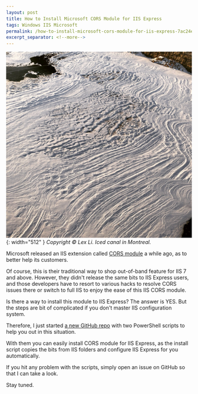 ```yaml
---
layout: post
title: How to Install Microsoft CORS Module for IIS Express
tags: Windows IIS Microsoft
permalink: /how-to-install-microsoft-cors-module-for-iis-express-7ac24e4c3bc4
excerpt_separator: <!--more-->
---
```

![img-description](/images/iced-canal.jpg){: width="512" }
_Copyright © Lex Li. Iced canal in Montreal._

Microsoft released an IIS extension called [CORS module](https://blogs.iis.net/iisteam/introducing-iis-cors-1-0) a while ago, as to better help its customers.

Of course, this is their traditional way to shop out-of-band feature for IIS 7 and above. However, they didn't release the same bits to IIS Express users, and those developers have to resort to various hacks to resolve CORS issues there or switch to full IIS to enjoy the ease of this IIS CORS module.

Is there a way to install this module to IIS Express? The answer is YES. But the steps are bit of complicated if you don't master IIS configuration system.
<!--more-->

Therefore, I just started [a new GitHub repo](https://github.com/lextm/iisexpress-cors) with two PowerShell scripts to help you out in this situation.

With them you can easily install CORS module for IIS Express, as the install script copies the bits from IIS folders and configure IIS Express for you automatically.

If you hit any problem with the scripts, simply open an issue on GitHub so that I can take a look.

Stay tuned.
